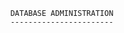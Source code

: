                                               DATABASE ADMINISTRATION
                                              -----------------------
